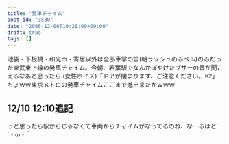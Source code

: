 ```yaml
---
title: "発車チャイム"
post_id: "3530"
date: "2006-12-06T10:28:00+09:00"
draft: true
tags: []
---
```



池袋・下板橋・和光市・寄居以外は全部車掌の笛(朝ラッシュのみベル)のみだった東武東上線の発車チャイム。今朝、若葉駅でなんかぼやけたブザーの音が聞こえるなあと思ったら (女性ボイス)「ドアが閉まります、ご注意ください。×2」 ちょｗｗ東京メトロの発車チャイムここまで進出来たかｗｗｗ
## 12/10 12:10追記
っと思ったら駅からじゃなくて車両からチャイムがなってるのね、なーるほど ´・ω・｀
